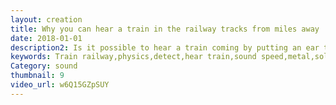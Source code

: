 ```yaml
---
layout: creation
title: Why you can hear a train in the railway tracks from miles away
date: 2018-01-01
description2: Is it possible to hear a train coming by putting an ear to the rail track? Physics of why you can detect a train in the railway tracks from miles away.Sound is actually just a pressure wave a disturbance that's kind pushing to its neighboring atoms to propagate this disturbance wave. As the Train is touching the tracks it's sending a pressure wave down the rail. Now here is why I most get it wrong Sound travel fast and solids slower in liquid and slowest in gas. This is because solids is much more dense there are many more molecules in solids. There is less molecules and liquids and there's even fewer molecules in gases. For example in air the pressure wave is 343 m/s that's the speed of sound but in water it's actually 1482 meters per second and in steel it's almost six thousand meters per second. Even the best high speed trains only travel around 17 meters per second, the speed of sound is much much faster than the train and so it doesn't matter that the sound is traveling even faster in the steel tracks - sound is fast enough in air. So why can you detect the train on the railway tracks the correct answer has to do with dimensions. A speaker produces sound that propagates in three dimensions - like a sphere and so the intensity drops according to the area getting bigger. In the distance gets doubled as you can see here.. The intensity is lost like 1/r^2 that's called the inverse square law which you may recognize from the equation of gravity. In two dimensions - like a rock being thrown into a lake - the wave intensity only drops by 1/r not as crazy though. But in one dimension, like the railway the tracks, the intensity never drops! the only thing stopping the sound wave in the railway tracks are dampening, you can't detect the wave in the railway tracks from miles away because it's only dampening that's stopping the wave. It does not matter at all that sound in still is way faster than sound in air. Sound in air is still much much much much faster than the Train.
keywords: Train railway,physics,detect,hear train,sound speed,metal,solid,dimensions,dimension,railway,animation,science,physics lecture,train,speed of sound,railways,track,railroad,hear,tracks
Category: sound
thumbnail: 9
video_url: w6Q15GZpSUY
---
```

